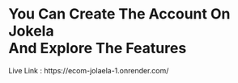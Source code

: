 <h1>You Can Create The Account On Jokela
<br> And Explore The Features</h1>
Live Link : https://ecom-jolaela-1.onrender.com/
